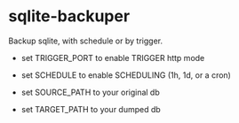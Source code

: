 # sqlite-backuper

Backup sqlite, with schedule or by trigger.

- set TRIGGER_PORT to enable TRIGGER http mode
- set SCHEDULE to enable SCHEDULING (1h, 1d, or a cron)

- set SOURCE_PATH to your original db
- set TARGET_PATH to your dumped db
